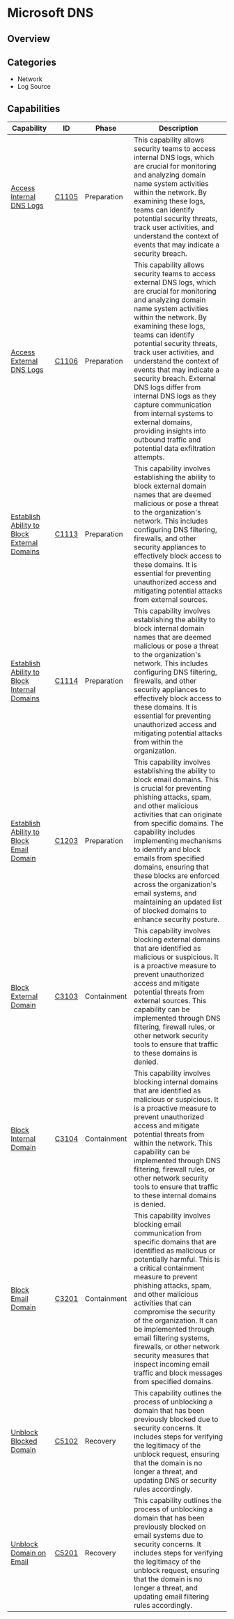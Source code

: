 # Microsoft DNS

## Overview



## Categories

- Network
- Log Source

## Capabilities

| Capability | ID | Phase | Description |
|------------|----|-------|-------------|
| [Access Internal DNS Logs](C1105.md) | [C1105](../../capability/preparation/C1105.md) | Preparation | This capability allows security teams to access internal DNS logs, which are crucial for monitoring and analyzing domain name system activities within the network. By examining these logs, teams can identify potential security threats, track user activities, and understand the context of events that may indicate a security breach. |
| [Access External DNS Logs](C1106.md) | [C1106](../../capability/preparation/C1106.md) | Preparation | This capability allows security teams to access external DNS logs, which are crucial for monitoring and analyzing domain name system activities within the network. By examining these logs, teams can identify potential security threats, track user activities, and understand the context of events that may indicate a security breach. External DNS logs differ from internal DNS logs as they capture communication from internal systems to external domains, providing insights into outbound traffic and potential data exfiltration attempts. |
| [Establish Ability to Block External Domains](C1113.md) | [C1113](../../capability/preparation/C1113.md) | Preparation | This capability involves establishing the ability to block external domain names that are deemed malicious or pose a threat to the organization's network. This includes configuring DNS filtering, firewalls, and other security appliances to effectively block access to these domains. It is essential for preventing unauthorized access and mitigating potential attacks from external sources. |
| [Establish Ability to Block Internal Domains](C1114.md) | [C1114](../../capability/preparation/C1114.md) | Preparation | This capability involves establishing the ability to block internal domain names that are deemed malicious or pose a threat to the organization's network. This includes configuring DNS filtering, firewalls, and other security appliances to effectively block access to these domains. It is essential for preventing unauthorized access and mitigating potential attacks from within the organization. |
| [Establish Ability to Block Email Domain](C1203.md) | [C1203](../../capability/preparation/C1203.md) | Preparation | This capability involves establishing the ability to block email domains. This is crucial for preventing phishing attacks, spam, and other malicious activities that can originate from specific domains. The capability includes implementing mechanisms to identify and block emails from specified domains, ensuring that these blocks are enforced across the organization's email systems, and maintaining an updated list of blocked domains to enhance security posture. |
| [Block External Domain](C3103.md) | [C3103](../../capability/containment/C3103.md) | Containment | This capability involves blocking external domains that are identified as malicious or suspicious. It is a proactive measure to prevent unauthorized access and mitigate potential threats from external sources. This capability can be implemented through DNS filtering, firewall rules, or other network security tools to ensure that traffic to these domains is denied. |
| [Block Internal Domain](C3104.md) | [C3104](../../capability/containment/C3104.md) | Containment | This capability involves blocking internal domains that are identified as malicious or suspicious. It is a proactive measure to prevent unauthorized access and mitigate potential threats from within the network. This capability can be implemented through DNS filtering, firewall rules, or other network security tools to ensure that traffic to these internal domains is denied. |
| [Block Email Domain](C3201.md) | [C3201](../../capability/containment/C3201.md) | Containment | This capability involves blocking email communication from specific domains that are identified as malicious or potentially harmful. This is a critical containment measure to prevent phishing attacks, spam, and other malicious activities that can compromise the security of the organization. It can be implemented through email filtering systems, firewalls, or other network security measures that inspect incoming email traffic and block messages from specified domains. |
| [Unblock Blocked Domain](C5102.md) | [C5102](../../capability/recovery/C5102.md) | Recovery | This capability outlines the process of unblocking a domain that has been previously blocked due to security concerns. It includes steps for verifying the legitimacy of the unblock request, ensuring that the domain is no longer a threat, and updating DNS or security rules accordingly. |
| [Unblock Domain on Email](C5201.md) | [C5201](../../capability/recovery/C5201.md) | Recovery | This capability outlines the process of unblocking a domain that has been previously blocked on email systems due to security concerns. It includes steps for verifying the legitimacy of the unblock request, ensuring that the domain is no longer a threat, and updating email filtering rules accordingly. |